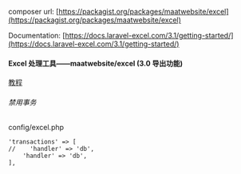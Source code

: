 composer url: [https://packagist.org/packages/maatwebsite/excel](https://packagist.org/packages/maatwebsite/excel)

Documentation: [https://docs.laravel-excel.com/3.1/getting-started/](https://docs.laravel-excel.com/3.1/getting-started/)

#### Excel 处理工具——maatwebsite/excel (3.0 导出功能)

[教程](https://learnku.com/courses/laravel-package/2019/19-excel-processing-tool-maatwebsiteexcel-3-version/2126)

###### 禁用事务
config/excel.php
```
'transactions' => [
//    'handler' => 'db',
    'handler' => 'db',
],
```